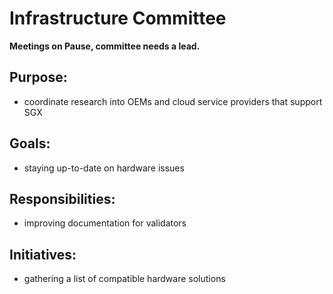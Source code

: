<slim-column>

# Infrastructure Committee

**Meetings on Pause, committee needs a lead.**

## Purpose:
* coordinate research into OEMs and cloud service providers that support SGX

## Goals:
* staying up-to-date on hardware issues

## Responsibilities:
* improving documentation for validators

## Initiatives:
* gathering a list of compatible hardware solutions

</slim-column>
